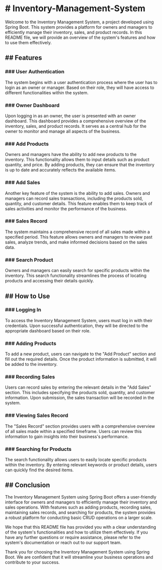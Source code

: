<h1># Inventory-Management-System</h1>

 Welcome to the Inventory Management System, a project developed using Spring Boot. This system provides a platform for owners and managers to efficiently manage their inventory, sales, and product records. In this README file, we will provide an overview of the system's features and how to use them effectively.

<h2>## Features</h2>

<h3>### User Authentication</h3>
The system begins with a user authentication process where the user has to login as an owner or manager. Based on their role, they will have access to different functionalities within the system.

<h3>### Owner Dashboard</h3>
Upon logging in as an owner, the user is presented with an owner dashboard. This dashboard provides a comprehensive overview of the inventory, sales, and product records. It serves as a central hub for the owner to monitor and manage all aspects of the business.

<h3>### Add Products</h3>
Owners and managers have the ability to add new products to the inventory. This functionality allows them to input details such as product quantity, and price. By adding products, they can ensure that the inventory is up to date and accurately reflects the available items.

<h3>### Add Sales</h3>
Another key feature of the system is the ability to add sales. Owners and managers can record sales transactions, including the products sold, quantity, and customer details. This feature enables them to keep track of sales activities and monitor the performance of the business.

<h3>### Sales Record</h3>
The system maintains a comprehensive record of all sales made within a specified period. This feature allows owners and managers to review past sales, analyze trends, and make informed decisions based on the sales data.

<h3>### Search Product</h3>
Owners and managers can easily search for specific products within the inventory. This search functionality streamlines the process of locating products and accessing their details quickly.

<h2>## How to Use</h2>

<h3>### Logging In</h3>
To access the Inventory Management System, users must log in with their credentials. Upon successful authentication, they will be directed to the appropriate dashboard based on their role.

<h3>### Adding Products</h3>
To add a new product, users can navigate to the "Add Product" section and fill out the required details. Once the product information is submitted, it will be added to the inventory.

<h3>### Recording Sales</h3>
Users can record sales by entering the relevant details in the "Add Sales" section. This includes specifying the products sold, quantity, and customer information. Upon submission, the sales transaction will be recorded in the system.

<h3>### Viewing Sales Record</h3>
The "Sales Record" section provides users with a comprehensive overview of all sales made within a specified timeframe. Users can review this information to gain insights into their business's performance.

<h3>### Searching for Products</h3>
The search functionality allows users to easily locate specific products within the inventory. By entering relevant keywords or product details, users can quickly find the desired items.

<h2>## Conclusion</h2>

The Inventory Management System using Spring Boot offers a user-friendly interface for owners and managers to efficiently manage their inventory and sales operations. With features such as adding products, recording sales, maintaining sales records, and searching for products, the system provides a robust platform for conducting basic CRUD operations on a larger scale.

We hope that this README file has provided you with a clear understanding of the system's functionalities and how to utilize them effectively. If you have any further questions or require assistance, please refer to the system's documentation or reach out to our support team.

Thank you for choosing the Inventory Management System using Spring Boot. We are confident that it will streamline your business operations and contribute to your success.


